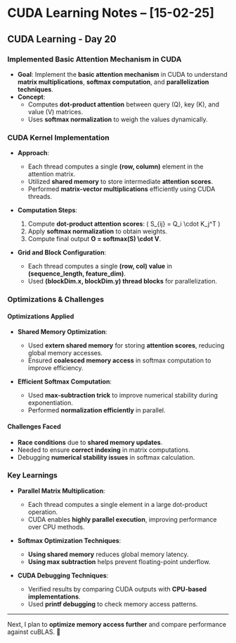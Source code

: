 # CUDA Learning Notes – [15-02-25]

## CUDA Learning - Day 20

### Implemented Basic Attention Mechanism in CUDA

- **Goal**: Implement the **basic attention mechanism** in CUDA to understand **matrix multiplications**, **softmax computation**, and **parallelization techniques**.
- **Concept**:
  - Computes **dot-product attention** between query (Q), key (K), and value (V) matrices.
  - Uses **softmax normalization** to weigh the values dynamically.

### **CUDA Kernel Implementation**

- **Approach**:
  - Each thread computes a single **(row, column)** element in the attention matrix.
  - Utilized **shared memory** to store intermediate **attention scores**.
  - Performed **matrix-vector multiplications** efficiently using CUDA threads.

- **Computation Steps**:
  1. Compute **dot-product attention scores**: \( S_{ij} = Q_i \cdot K_j^T \)
  2. Apply **softmax normalization** to obtain weights.
  3. Compute final output **O = softmax(S) \cdot V**.

- **Grid and Block Configuration**:
  - Each thread computes a single **(row, col) value** in **(sequence_length, feature_dim)**.
  - Used **(blockDim.x, blockDim.y) thread blocks** for parallelization.

### **Optimizations & Challenges**

#### **Optimizations Applied**
- **Shared Memory Optimization**:
  - Used **extern shared memory** for storing **attention scores**, reducing global memory accesses.
  - Ensured **coalesced memory access** in softmax computation to improve efficiency.

- **Efficient Softmax Computation**:
  - Used **max-subtraction trick** to improve numerical stability during exponentiation.
  - Performed **normalization efficiently** in parallel.

#### **Challenges Faced**
- **Race conditions** due to **shared memory updates**.
- Needed to ensure **correct indexing** in matrix computations.
- Debugging **numerical stability issues** in softmax calculation.


### **Key Learnings**
- **Parallel Matrix Multiplication**:
  - Each thread computes a single element in a large dot-product operation.
  - CUDA enables **highly parallel execution**, improving performance over CPU methods.

- **Softmax Optimization Techniques**:
  - **Using shared memory** reduces global memory latency.
  - **Using max subtraction** helps prevent floating-point underflow.

- **CUDA Debugging Techniques**:
  - Verified results by comparing CUDA outputs with **CPU-based implementations**.
  - Used **printf debugging** to check memory access patterns.

---
Next, I plan to **optimize memory access further** and compare performance against cuBLAS. 🚀